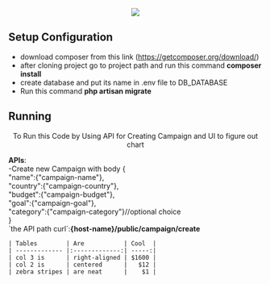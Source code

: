 <p align="center"><img src="https://laravel.com/assets/img/components/logo-laravel.svg"></p>

## Setup Configuration
- download composer from this link (https://getcomposer.org/download/)
- after cloning project go to project path and run this command <b>composer install</b>
- create database and put its name in .env file to DB_DATABASE
- Run this command <b>php artisan migrate</b>

## Running
<p align="center">To Run this Code by Using API for Creating Campaign and UI to figure out chart</p>
<p><b>APIs</b>:<br/>
  -Create new Campaign with body {<br/>
    "name":{"campaign-name"},<br/>
    "country":{"campaign-country"},<br/>
    "budget":{"campaign-budget"},<br/>
    "goal":{"campaign-goal"},<br/>
    "category":{"campaign-category"}//optional choice<br/>
    }<br/>
      `the API path curl`:<b>{host-name}/public/campaign/create</b></p>
      
    | Tables        | Are           | Cool  |
    | ------------- |:-------------:| -----:|
    | col 3 is      | right-aligned | $1600 |
    | col 2 is      | centered      |   $12 |
    | zebra stripes | are neat      |    $1 |
